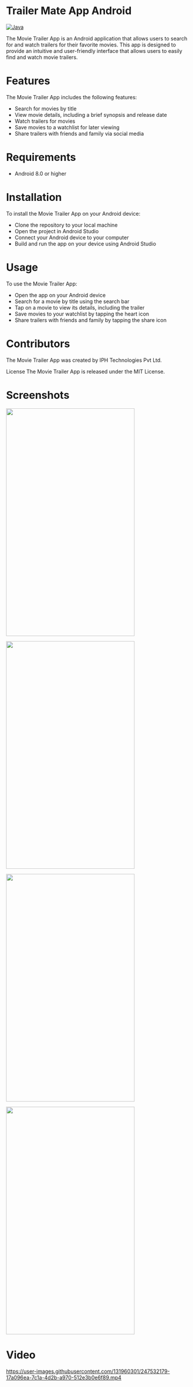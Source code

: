 # Trailer Mate App Android
[![Java](https://img.shields.io/badge/java-%2320232a.svg?style=for-the-badge&logo=java&logoColor=%23ED8B00)](https://www.oracle.com/java/)

The Movie Trailer App is an Android application that allows users to search for and watch trailers for their favorite movies. This app is designed to provide an intuitive and user-friendly interface that allows users to easily find and watch movie trailers.

# Features
The Movie Trailer App includes the following features:
- Search for movies by title
- View movie details, including a brief synopsis and release date
- Watch trailers for movies
- Save movies to a watchlist for later viewing
- Share trailers with friends and family via social media
# Requirements
- Android 8.0 or higher
# Installation
To install the Movie Trailer App on your Android device:

- Clone the repository to your local machine
- Open the project in Android Studio
- Connect your Android device to your computer
- Build and run the app on your device using Android Studio
# Usage
To use the Movie Trailer App:

- Open the app on your Android device
- Search for a movie by title using the search bar
- Tap on a movie to view its details, including the trailer
- Save movies to your watchlist by tapping the heart icon
- Share trailers with friends and family by tapping the share icon
# Contributors
The Movie Trailer App was created by IPH Technologies Pvt Ltd.

License
The Movie Trailer App is released under the MIT License.


# Screenshots

<img src="https://user-images.githubusercontent.com/131960301/247470504-89fc6531-5ed1-44bd-96bd-fce3a88a973c.jpg" 
     width="350" 
     height="620"/>
     
<img src="https://user-images.githubusercontent.com/131960301/247470698-98fd2276-f49f-4409-a6bc-16688c05eab9.jpg" 
     width="350" 
     height="620"/>
     
<img src="https://user-images.githubusercontent.com/131960301/247470929-6d5b785e-a578-4017-a65d-eb35a385b6b5.jpg" 
     width="350" 
     height="620"/>
     
<img src="https://user-images.githubusercontent.com/131960301/247498973-3aca593d-11e3-4368-875e-0a5797e3c30b.jpg" 
     width="350" 
     height="620"/>     
   # Video

   https://user-images.githubusercontent.com/131960301/247532179-17a096ea-7c1a-4d2b-a970-512e3b0e6f89.mp4
